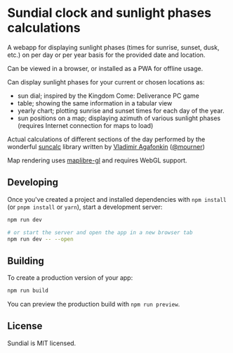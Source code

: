 # Sundial clock and sunlight phases calculations

A webapp for displaying sunlight phases (times for sunrise, sunset, dusk, etc.)
on per day or per year basis for the provided date and location.

Can be viewed in a browser, or installed as a PWA for offline usage.

Can display sunlight phases for your current or chosen locations as:

- sun dial; inspired by the Kingdom Come: Deliverance PC game
- table; showing the same information in a tabular view
- yearly chart; plotting sunrise and sunset times for each day of the year.
- sun positions on a map; displaying azimuth of various sunlight phases
  (requires Internet connection for maps to load)

Actual calculations of different sections of the day performed by the wonderful
[suncalc](https://github.com/mourner/suncalc) library written by
[Vladimir Agafonkin](http://agafonkin.com/en)
([@mourner](https://github.com/mourner))

Map rendering uses [maplibre-gl](https://github.com/maplibre/maplibre-gl-js) and
requires WebGL support.

## Developing

Once you've created a project and installed dependencies with `npm install`
(or `pnpm install` or `yarn`), start a development server:

```bash
npm run dev

# or start the server and open the app in a new browser tab
npm run dev -- --open
```

## Building

To create a production version of your app:

```bash
npm run build
```

You can preview the production build with `npm run preview`.

## License

Sundial is MIT licensed.
